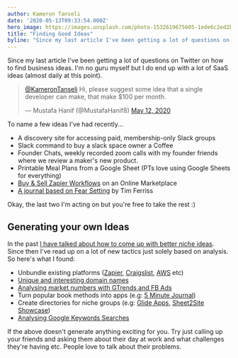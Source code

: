 ```yaml
---
author: Kameron Tanseli
date: '2020-05-13T09:33:54.000Z'
hero_image: https://images.unsplash.com/photo-1532619675605-1ede6c2ed2b0?ixlib=rb-1.2.1&q=80&fm=jpg&crop=entropy&cs=tinysrgb&w=2000&fit=max&ixid=eyJhcHBfaWQiOjExNzczfQ
title: "Finding Good Ideas"
byline: "Since my last article I've been getting a lot of questions on Twitter on how to find business ideas. I'm no guru myself but I do end up with a lot of SaaS ideas (almost daily at this point)."
---
```


Since my last article I've been getting a lot of questions on Twitter on how to find business ideas. I'm no guru myself but I do end up with a lot of SaaS ideas (almost daily at this point).

> [@KameronTanseli](https://twitter.com/KameronTanseli?ref_src=twsrc%5Etfw) Hi, please suggest some idea that a single developer can make, that make $100 per month.
> 
> — Mustafa Hanif (@MustafaHanif8) [May 12, 2020](https://twitter.com/MustafaHanif8/status/1260121626856865794?ref_src=twsrc%5Etfw)

To name a few ideas I've had recently...

*   A discovery site for accessing paid, membership-only Slack groups
*   Slack command to buy a slack space owner a Coffee
*   Founder Chats, weekly recorded zoom calls with my founder friends where we review a maker's new product.
*   Printable Meal Plans from a Google Sheet (PTs love using Google Sheets for everything)
*   [Buy & Sell Zapier Workflows](http://copythatworkflow.com/) on an Online Marketplace
*   [A journal based on Fear Setting](http://thefearsettingjournal.com/) by Tim Ferriss

Okay, the last two I'm acting on but you're free to take the rest :)

## Generating your own Ideas

In the past [I have talked about how to come up with better niche ideas](/blog/if-you-want-to-have-great-startup-ideas-then-be-a-weirdo/). Since then I've read up on a lot of new tactics just solely based on analysis. So here's what I found:

*   Unbundle existing platforms ([Zapier](/blog/first-it-was-craiglist-next-its-zapier/), [Craigslist](https://thegongshow.tumblr.com/post/345941486/the-spawn-of-craigslist-like-most-vcs-that-focus), [AWS](https://www.tclauson.com/2019/09/11/Unbundling-AWS.html) etc)
*   [Unique and interesting domain names](https://www.deepsouthventures.com/i-sell-onions-on-the-internet/)
*   [Analysing market numbers with GTrends and FB Ads](https://tim.blog/2011/09/24/how-to-create-a-million-dollar-business-this-weekend-examples-appsumo-mint-chihuahuas/)
*   Turn popular book methods into apps (e.g: [5 Minute Journal](https://apps.apple.com/gb/app/five-minute-journal/id1062945251))
*   Create directories for niche groups (e.g: [Glide Apps](https://community.glideapps.com/c/app-showcase), [Sheet2Site Showcase](https://www.sheet2site.com/showcase/))
*   [Analysing Google Keywords Searches](https://startupbook.net/)

If the above doesn't generate anything exciting for you. Try just calling up your friends and asking them about their day at work and what challenges they're having etc. People love to talk about their problems.